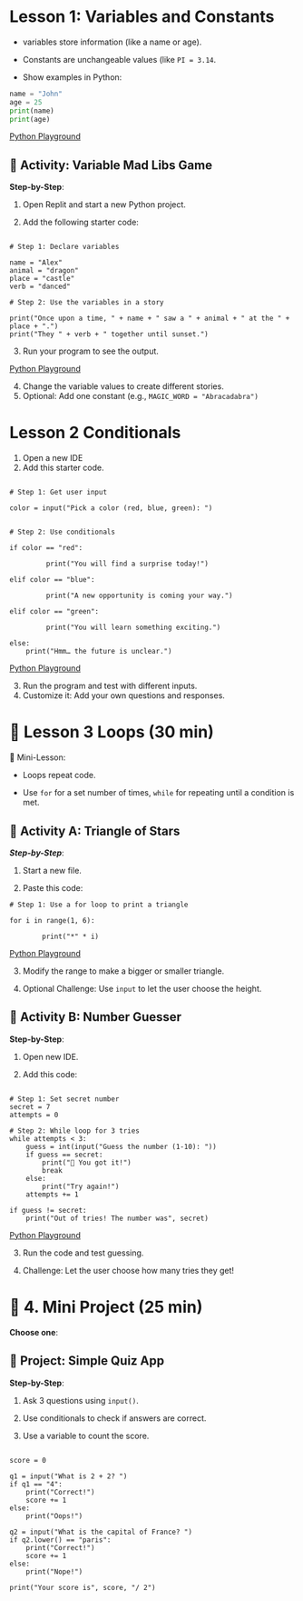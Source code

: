 # Lesson 1: Variables and Constants

- variables store information (like a name or age).

- Constants are unchangeable values (like ```PI = 3.14```.

- Show examples in Python:
```python
name = "John"
age = 25
print(name)
print(age)
```
[Python Playground](https://www.online-python.com/RJV5Z1i4DU)


## 🧪 Activity: Variable Mad Libs Game
**Step-by-Step**:

1. Open Replit and start a new Python project.

2. Add the following starter code:

```
 
# Step 1: Declare variables

name = "Alex"
animal = "dragon"
place = "castle"
verb = "danced"

# Step 2: Use the variables in a story

print("Once upon a time, " + name + " saw a " + animal + " at the " + place + ".")
print("They " + verb + " together until sunset.")

```

3. Run your program to see the output.

[Python Playground](https://www.online-python.com/Q6pTX7u5fH)

4. Change the variable values to create different stories.
5. Optional: Add one constant (e.g., ```MAGIC_WORD = "Abracadabra")```


# Lesson 2 Conditionals

1. Open a new IDE
2. Add this starter code.

```

# Step 1: Get user input

color = input("Pick a color (red, blue, green): ")


# Step 2: Use conditionals

if color == "red":

         print("You will find a surprise today!")

elif color == "blue":

         print("A new opportunity is coming your way.")

elif color == "green":

         print("You will learn something exciting.")

else:
    print("Hmm… the future is unclear.")

```

[Python Playground](https://www.online-python.com/S36DhaRjgx)

3. Run the program and test with different inputs.
4. Customize it: Add your own questions and responses.


# 🔹 Lesson 3 Loops (30 min)


📖 Mini-Lesson:
- Loops repeat code.

- Use ```for``` for a set number of times, ```while``` for repeating until a condition is met.


## 🧪 Activity A: Triangle of Stars
***Step-by-Step***:

1. Start a new file.

2. Paste this code:

```
# Step 1: Use a for loop to print a triangle

for i in range(1, 6):

        print("*" * i)

```

[Python Playground](https://www.online-python.com/rgHS3tqFc6)

3. Modify the range to make a bigger or smaller triangle.

4. Optional Challenge: Use ```input``` to let the user choose the height.

## 🧪 Activity B: Number Guesser
**Step-by-Step**:

1. Open new IDE.

2. Add this code:

```

# Step 1: Set secret number
secret = 7
attempts = 0

# Step 2: While loop for 3 tries
while attempts < 3:
    guess = int(input("Guess the number (1-10): "))
    if guess == secret:
        print("🎉 You got it!")
        break
    else:
        print("Try again!")
    attempts += 1

if guess != secret:
    print("Out of tries! The number was", secret)

```
[Python Playground](https://www.online-python.com/PSBUGt3VMg)

3. Run the code and test guessing.

4. Challenge: Let the user choose how many tries they get!

# 🔹 4. Mini Project (25 min)
**Choose one**:

## 🧪 Project: Simple Quiz App
**Step-by-Step**:

1. Ask 3 questions using ```input()```.

2. Use conditionals to check if answers are correct.

3. Use a variable to count the score.


```

score = 0

q1 = input("What is 2 + 2? ")
if q1 == "4":
    print("Correct!")
    score += 1
else:
    print("Oops!")

q2 = input("What is the capital of France? ")
if q2.lower() == "paris":
    print("Correct!")
    score += 1
else:
    print("Nope!")

print("Your score is", score, "/ 2")

```